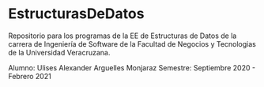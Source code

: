 # EstructurasDeDatos
Repositorio para los programas de la EE de Estructuras de Datos de la carrera de Ingeniería de Software
de la Facultad de Negocios y Tecnologias de la Universidad Veracruzana.

Alumno: Ulises Alexander Arguelles Monjaraz
Semestre: Septiembre 2020 - Febrero 2021
